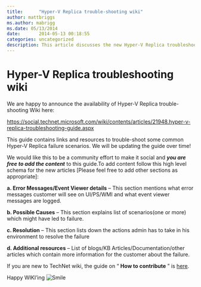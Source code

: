 ```yaml
---
title:      "Hyper-V Replica trouble-shooting wiki"
author: mattbriggs
ms.author: mabrigg
ms.date: 05/13/2014
date:       2014-05-13 00:18:55
categories: uncategorized
description: This article discusses the new Hyper-V Replica troubleshooting wiki.
---
```

# Hyper-V Replica troubleshooting wiki

We are happy to announce the availability of Hyper-V Replica trouble-shooting Wiki here:

<https://social.technet.microsoft.com/wiki/contents/articles/21948.hyper-v-replica-troubleshooting-guide.aspx>

This guide contains links and resources to trouble-shoot some common Hyper-V Replica failure scenarios. We will be updating the guide over time!

We would like this to be a community effort to make it social and **_you are free to add the content_** to this guide.To add content follow this high level schema for the new articles [Please feel free to add other sections as appropriate]:

**a. Error Messages/Event Viewer details** – This section mentions what error messages customer will see on UI/PS/WMI and what event viewer messages are logged.

**b. Possible Causes** – This section explains list of scenarios(one or more) which might have led to failure. 

**c. Resolution** – This section lists down the actions admin has to take in his environment to resolve the failure

**d. Additional resources** – List of blogs/KB Articles/Documentation/other articles which contain more information for the customer about the failure.

If you are new to TechNet wiki, the guide on “ **How to contribute** ” is [here](https://social.technet.microsoft.com/wiki/contents/articles/145.wiki-how-to-contribute-content-to-technet-wiki.aspx).

Happy WIKI’ing ![Smile](https://msdnshared.blob.core.windows.net/media/TNBlogsFS/prod.evol.blogs.technet.com/CommunityServer.Blogs.Components.WeblogFiles/00/00/00/50/45/metablogapi/wlEmoticon-smile_6C1D8731.png)
